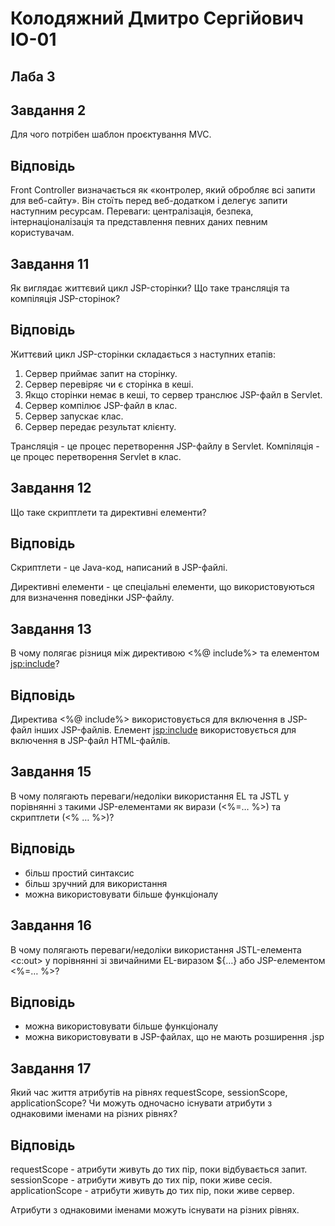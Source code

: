 # Колодяжний Дмитро Сергійович ІО-01

## Лаба 3

## Завдання 2

Для чого потрібен шаблон проєктування MVC.

## Відповідь

Front Controller визначається як «контролер, який обробляє всі запити для веб-сайту». Він стоїть перед веб-додатком і делегує запити наступним ресурсам.
Переваги: централізація, безпека, інтернаціоналізація та представлення певних даних певним користувачам.

## Завдання 11

Як виглядає життєвий цикл JSP-сторінки? Що таке трансляція та компіляція JSP-сторінок?

## Відповідь

Життєвий цикл JSP-сторінки складається з наступних етапів:

1. Сервер приймає запит на сторінку.
2. Сервер перевіряє чи є сторінка в кеші.
3. Якщо сторінки немає в кеші, то сервер транслює JSP-файл в Servlet.
4. Сервер компілює JSP-файл в клас.
5. Сервер запускає клас.
6. Сервер передає результат клієнту.

Трансляція - це процес перетворення JSP-файлу в Servlet.
Компіляція - це процес перетворення Servlet в клас.

## Завдання 12

Що таке скриптлети та директивні елементи?

## Відповідь

Скриптлети - це Java-код, написаний в JSP-файлі.

Директивні елементи - це спеціальні елементи, що використовуються для визначення поведінки JSP-файлу.

## Завдання 13

В чому полягає різниця між директивою <%@ include%> та елементом <jsp:include>?

## Відповідь

Директива <%@ include%> використовується для включення в JSP-файл інших JSP-файлів.
Елемент <jsp:include> використовується для включення в JSP-файл HTML-файлів.

## Завдання 15

В чому полягають переваги/недоліки використання EL та JSTL у порівнянні з такими JSP-елементами як вирази (<%=… %>) та скриптлети (<% … %>)?

## Відповідь

* більш простий синтаксис
* більш зручний для використання
* можна використовувати більше функціоналу

## Завдання 16

В чому полягають переваги/недоліки використання JSTL-елемента <c:out> у порівнянні зі звичайними EL-виразом ${…} або JSP-елементом <%=… %>?

## Відповідь

* можна використовувати більше функціоналу
* можна використовувати в JSP-файлах, що не мають розширення .jsp

## Завдання 17

Який час життя атрибутів на рівнях requestScope, sessionScope, applicationScope? Чи можуть одночасно існувати атрибути з однаковими іменами на різних рівнях?

## Відповідь

requestScope - атрибути живуть до тих пір, поки відбувається запит.
sessionScope - атрибути живуть до тих пір, поки живе сесія.
applicationScope - атрибути живуть до тих пір, поки живе сервер.

Атрибути з однаковими іменами можуть існувати на різних рівнях.